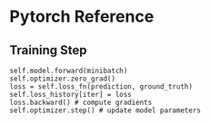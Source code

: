 # Pytorch Reference

## Training Step

```
self.model.forward(minibatch)
self.optimizer.zero_grad()
loss = self.loss_fn(prediction, ground_truth)
self.loss_history[iter] = loss
loss.backward() # compute gradients
self.optimizer.step() # update model parameters
```

<!--stackedit_data:
eyJoaXN0b3J5IjpbLTEyNDIyNjUxMjhdfQ==
-->